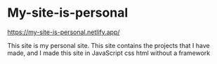 # My-site-is-personal
https://my-site-is-personal.netlify.app/

This site is my personal site. This site contains the projects that I have made, and I made this site in JavaScript  css html without a framework
